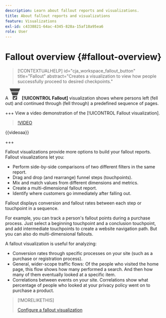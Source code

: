 ```yaml
---
description: Learn about fallout reports and visualizations.
title: About fallout reports and visualizations
feature: Visualizations
exl-id: c4338821-64ac-4345-828a-15af18a95ea6
role: User
---
```

# Fallout overview {#fallout-overview}

<!-- markdownlint-disable MD034 -->

>[!CONTEXTUALHELP]
>id="cja_workspace_fallout_button"
>title="Fallout"
>abstract="Creates a visualization to view how people successfully proceed to desired checkpoints."

<!-- markdownlint-enable MD034 -->


A ![ConversionFunnel](/help/assets/icons/ConversionFunnel.svg) **[!UICONTROL Fallout]** visualization shows where persons left (fell out) and continued through (fell through) a predefined sequence of pages.

+++ View a video demonstration of the [!UICONTROL Fallout visualization].

>[!VIDEO](https://video.tv.adobe.com/v/345883/?quality=12)

{{videoaa}}

+++

Fallout visualizations provide more options to build your fallout reports. Fallout visualizations let you:

* Perform side-by-side comparisons of two different filters in the same report.
* Drag and drop (and rearrange) funnel steps (touchpoints).
* Mix and match values from different dimensions and metrics.
* Create a multi-dimensional fallout report. 
* Identify where customers go immediately after falling out.

Fallout displays conversion and fallout rates between each step or touchpoint in a sequence.

For example, you can track a person's fallout points during a purchase process. Just select a beginning touchpoint and a conclusion touchpoint, and add intermediate touchpoints to create a website navigation path. But you can also do multi-dimensional fallouts.

A fallout visualization is useful for analyzing:

* Conversion rates through specific processes on your site (such as a purchase or registration process).
* General, wider-scope traffic flows: Of the people who visited the home page, this flow shows how many performed a search. And then how many of them eventually looked at a specific item.
* Correlations between events on your site. Correlations show what percentage of people who looked at your privacy policy went on to purchase a product.

>[!MORELIKETHIS]
>
>[Configure a fallout visualization](configuring-fallout.md)




